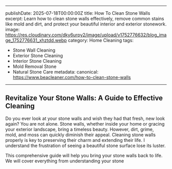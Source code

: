 
---
publishDate: 2025-07-18T00:00:00Z
title: How To Clean Stone Walls
excerpt: Learn how to clean stone walls effectively, remove common stains like mold and dirt, and protect your beautiful interior and exterior stonework.
image: https://res.cloudinary.com/dky6urpy2/image/upload/v1752776632/blog_image_1752776631_xhztdd.webp
category: Home Cleaning
tags:
  - Stone Wall Cleaning
  - Exterior Stone Cleaning
  - Interior Stone Cleaning
  - Mold Removal Stone
  - Natural Stone Care
metadata:
  canonical: https://www.beacleaner.com/how-to-clean-stone-walls
---

## Revitalize Your Stone Walls: A Guide to Effective Cleaning

Do you ever look at your stone walls and wish they had that fresh, new look again? You are not alone. Stone walls, whether inside your home or gracing your exterior landscape, bring a timeless beauty. However, dirt, grime, mold, and moss can quickly diminish their appeal. Cleaning stone walls properly is key to preserving their charm and extending their life. I understand the frustration of seeing a beautiful stone surface lose its luster.

This comprehensive guide will help you bring your stone walls back to life. We will cover everything from understanding your stone